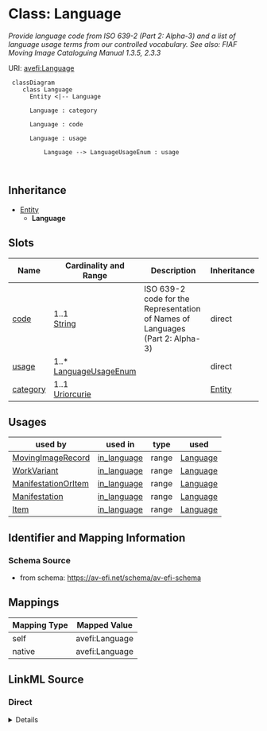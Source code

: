 

# Class: Language


_Provide language code from ISO 639-2 (Part 2: Alpha-3) and a list of language usage terms from our controlled vocabulary. See also: FIAF Moving Image Cataloguing Manual 1.3.5, 2.3.3_





URI: [avefi:Language](https://av-efi.net/schema/av-efi-schema/Language)




```mermaid
 classDiagram
    class Language
      Entity <|-- Language
      
      Language : category
        
      Language : code
        
      Language : usage
        
          Language --> LanguageUsageEnum : usage
        
      
```





## Inheritance
* [Entity](Entity.md)
    * **Language**



## Slots

| Name | Cardinality and Range | Description | Inheritance |
| ---  | --- | --- | --- |
| [code](code.md) | 1..1 <br/> [String](String.md) | ISO 639-2 code for the Representation of Names of Languages (Part 2: Alpha-3) | direct |
| [usage](usage.md) | 1..* <br/> [LanguageUsageEnum](LanguageUsageEnum.md) |  | direct |
| [category](category.md) | 1..1 <br/> [Uriorcurie](Uriorcurie.md) |  | [Entity](Entity.md) |





## Usages

| used by | used in | type | used |
| ---  | --- | --- | --- |
| [MovingImageRecord](MovingImageRecord.md) | [in_language](in_language.md) | range | [Language](Language.md) |
| [WorkVariant](WorkVariant.md) | [in_language](in_language.md) | range | [Language](Language.md) |
| [ManifestationOrItem](ManifestationOrItem.md) | [in_language](in_language.md) | range | [Language](Language.md) |
| [Manifestation](Manifestation.md) | [in_language](in_language.md) | range | [Language](Language.md) |
| [Item](Item.md) | [in_language](in_language.md) | range | [Language](Language.md) |






## Identifier and Mapping Information







### Schema Source


* from schema: https://av-efi.net/schema/av-efi-schema





## Mappings

| Mapping Type | Mapped Value |
| ---  | ---  |
| self | avefi:Language |
| native | avefi:Language |





## LinkML Source

<!-- TODO: investigate https://stackoverflow.com/questions/37606292/how-to-create-tabbed-code-blocks-in-mkdocs-or-sphinx -->

### Direct

<details>
```yaml
name: Language
description: 'Provide language code from ISO 639-2 (Part 2: Alpha-3) and a list of
  language usage terms from our controlled vocabulary. See also: FIAF Moving Image
  Cataloguing Manual 1.3.5, 2.3.3'
from_schema: https://av-efi.net/schema/av-efi-schema
is_a: Entity
attributes:
  code:
    name: code
    description: 'ISO 639-2 code for the Representation of Names of Languages (Part
      2: Alpha-3)'
    from_schema: https://av-efi.net/schema/av-efi-schema
    see_also:
    - https://id.loc.gov/vocabulary/iso639-2.html
    rank: 1000
    domain_of:
    - Language
    required: true
    pattern: ^[a-z]{3}$
  usage:
    name: usage
    from_schema: https://av-efi.net/schema/av-efi-schema
    rank: 1000
    multivalued: true
    domain_of:
    - Language
    range: LanguageUsageEnum
    required: true

```
</details>

### Induced

<details>
```yaml
name: Language
description: 'Provide language code from ISO 639-2 (Part 2: Alpha-3) and a list of
  language usage terms from our controlled vocabulary. See also: FIAF Moving Image
  Cataloguing Manual 1.3.5, 2.3.3'
from_schema: https://av-efi.net/schema/av-efi-schema
is_a: Entity
attributes:
  code:
    name: code
    description: 'ISO 639-2 code for the Representation of Names of Languages (Part
      2: Alpha-3)'
    from_schema: https://av-efi.net/schema/av-efi-schema
    see_also:
    - https://id.loc.gov/vocabulary/iso639-2.html
    rank: 1000
    alias: code
    owner: Language
    domain_of:
    - Language
    range: string
    required: true
    pattern: ^[a-z]{3}$
  usage:
    name: usage
    from_schema: https://av-efi.net/schema/av-efi-schema
    rank: 1000
    multivalued: true
    alias: usage
    owner: Language
    domain_of:
    - Language
    range: LanguageUsageEnum
    required: true
  category:
    name: category
    from_schema: https://av-efi.net/schema/av-efi-schema
    rank: 1000
    slot_uri: rdf:type
    designates_type: true
    alias: category
    owner: Language
    domain_of:
    - Entity
    range: uriorcurie
    required: true

```
</details>